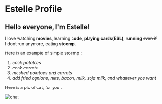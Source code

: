 # Estelle Profile

## Hello everyone, I'm Estelle!

I love watching **movies**, learning **code**, **playing cards(ESL)**, **running** ~~even if I dont run anymore~~, eating **stoemp**.

Here is an example of simple stoemp : 
1.  *cook potatoes*
1.  *cook carrots*
1.  *mash~~ed~~ potatoes and carrots*
1.  *add fried ognions, nuts, bacon, milk, soja milk, and whattever you want*

Here is a pic of cat, for you :

![chat](https://www.cowabungart.com/wp-content/uploads/2011/01/angela_lizon_6.jpg)

